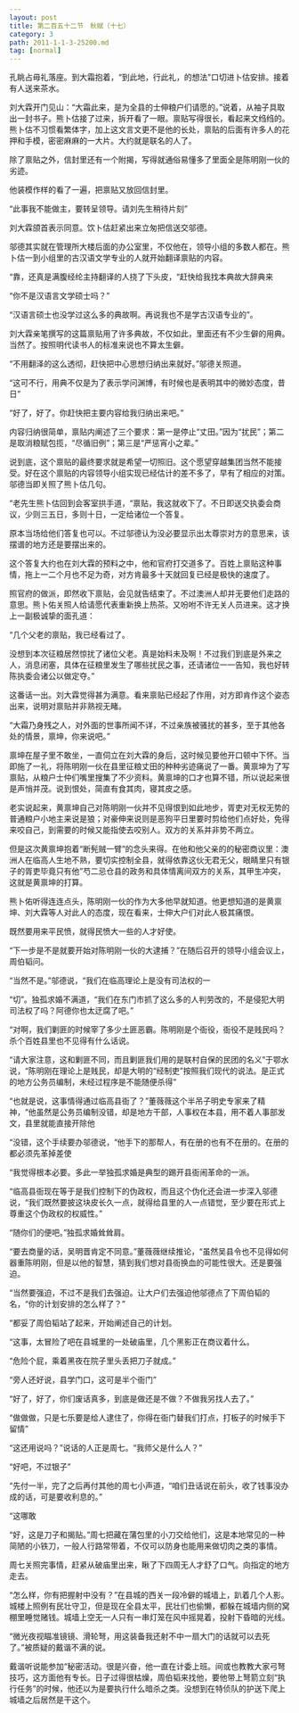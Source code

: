 ```yaml
---
layout: post
title: 第二百五十二节　秋赋（十七）
category: 3
path: 2011-1-1-3-25200.md
tag: [normal]
---
```


孔眺占毋礼落座。到大霜抱着，“到此地，行此礼，的想法"口切进卜估安排。接着有人送来茶水。

刘大霖开门见山：“大霜此来，是为全县的士伸粮户们请愿的。”说着，从袖子具取出一封书子。熊卜估接了过来，拆开看了一眼。禀贴写得很长，看起来文绉绉的。熊卜估不习惯看繁体字，加上这文言文更不是他的长处，禀贴的后面有许多人的花押和手模，密密麻麻的一大片。大约就是联名的人了。

除了禀贴之外，信封里还有一个附揭，写得就通俗易懂多了里面全是陈明刚一伙的劣迹。

他装模作样的看了一遍，把禀贴又放回信封里。

“此事我不能做主，要转呈领导。请刘先生稍待片刻”

刘大霖颌首表示同意。饮卜估赶紧出来立匆把信送交邬德。

邬德其实就在管理所大楼后面的办公室里，不仅他在，领导小组的多数人都在。熊卜估一到小组里的古汉语文学专业的人就开始翻译禀贴的内容。

“靠，还真是满腹经纶主持翻译的人挠了下头皮，“赶快给我找本典故大辞典来

“你不是汉语言文学硕士吗？”

“汉语言硕士也没学过这么多的典故啊。再说我也不是学古汉语专业的”。

刘大霖亲笔撰写的这篇禀贴用了许多典故，不仅如此，里面还有不少生僻的用典。当然了。按照明代读书人的标准来说也不算太生僻。

“不用翻泽的这么透彻，赶快把中心思想归纳出来就好。”邬德关照道。

“这可不行，用典不仅是为了表示学问渊博，有时候也是表明其中的微妙态度，昔日”

“好了，好了。你赶快把主要内容给我归纳出来吧。”

内容归纳很简单，禀贴内阐述了三个要求：第一是停止“丈田。”因为“扰民”；第二是取消粮赋包揽，“尽循旧例”；第三是“严惩宵小之辈。”

说到底，这个禀贴的最终要求就是希望一切照旧。这个愿望穿越集团当然不能接受。好在这个禀贴的内容领导小组实现已经估计的差不多了，早有了相应的对策。邬德当即关照了熊卜估几句。

“老先生熊卜估回到会客室拱手道，“禀贴，我这就收下了。不日即送交执委会商议，少则三五日，多则十日，一定给诸位一个答复。

原本当场给他们答复也可以。不过邬德认为没必要显示出太尊崇对方的意思来，该摆谱的地方还是要摆出来的。

这个答复大约也在刘大霖的预料之中，他和官府打交道多了。百姓上禀贴这种事情，拖上一二个月也不足为奇，对方肯最多十天就回复已经是极快的速度了。

照官府的做派，即然收下禀贴，会见就告结束了。不过澳洲人却并无要他们走路的意思。熊卜佑关照人给请愿代表重新换上热茶。又吩咐不许无关人员进来。这才换上一副极诚挚的面孔道：

“几个父老的禀贴，我已经看过了。

没想到本次征粮居然惊扰了诸位父老。真是始料未及啊！不过我们到底是外来之人，消息闭塞，具体在征粮里发生了哪些扰民之事，还请诸位一一告知，我也好转陈执委会诸公以做定夺。”

这番话一出。刘大霖觉得甚为满意。看来禀贴已经起了作用，对方即肯作这个姿态出来，说明对禀贴并非熟视无睹。

“大霜乃身残之人，对外面的世事所闻不详，不过亲族被骚扰的甚多，至于其他各处的情景，禀坤，你来说吧。”

禀坤在屋子里不敢坐，一直伺立在刘大霖的身后，这时候见要他开口顿中下怀。当即施了一礼，将陈明刚一伙在县里征粮丈田的种种劣迹痛说了一番。黄禀坤为了写禀贴，从粮户士仲们嘴里搜集了不少资料。黄禀坤的口才也算不错，所以说起来很是声悄并茂。说到恨处，简直有食其肉，寝其皮之感。

老实说起来，黄禀坤自己对陈明刚一伙并不见得恨到如此地步，胥吏对无权无势的普通粮户小地主来说是狼；对豪伸来说则是恶狗平日里要时剪给他们点好处，免得来咬自己，到需要的时候又能指使去咬别人。双方的关系并非势不两立。

但是这次黄禀坤抱着“断髡贼一臂”的念头来得。在他和他父亲的的秘密商议里：澳洲人在临高人生地不熟，要切实控制全县，就得依靠这伙无君无父，眼睛里只有银子的胥吏毕竟只有他”芍二忌仓县的政务和具体情离间双方的关系，其甲生冲突，这就是黄禀坤的打算。

熊卜佑听得连连点头，陈明刚一伙的作为大多他早就知道。他更想知道的是黄禀坤、刘大霖等人对此人的态度，现在看来，士伸大户们对此人极其痛恨。

既然要用来平民愤，就得民愤大一些的人才好使。

“下一步是不是就要开始对陈明刚一伙的大逮捕？”在随后召开的领导小组会议上，周伯韬问。

“当然不是。”邬德说，“我们在临高理论上是没有司法权的一

“切”。独孤求婚不满道，“我们在东门市抓了这么多的人判劳改的，不是侵犯大明司法权了吗？阿德你也太迂腐了吧。”

“对啊，我们剿匪的时候宰了多少土匪恶霸。陈明刚是个衙役，衙役不是贱民吗？杀个百姓县里也不见得有什么话说。

“请大家注意，这和剿匪不同，而且剿匪我们用的是联村自保的民团的名义”于鄂水说，“陈明刚在理论上是贱民，却是大明的“经制吏”按照我们现代的说法。是正式的地方公务员编制，未经过程序是不能随便杀得”

“也就是说，这事情得通过临高县衙了？”董薇薇这个半吊子明史专家来了精神，“他虽然是公务员编制没错，却是地方干部，人事权在本县，用不着人事部发文，县里就能直接开除他

“没错，这个手续要办邬德说，“他手下的那帮人，有在册的也有不在册的。在册的都必须先革掉差使

“我觉得根本必要。多此一举独孤求婚是典型的踢开县衙闹革命的一派。

“临高县衙现在等于是我们控制下的伪政权，而且这个伪化还会进一步深入邬德说，“我们既然要披这块皮长久一点，就得给县里的人一点错觉，至少要在形式上尊重这个伪政权的权威性。”

“随你们的便吧。”独孤求婚耸耸肩。

“要去商量的话，吴明晋肯定不同意。”董薇薇继续推论，“虽然吴县令也不见得如何器重陈明刚，但是以他的智慧，猜到我们想对县衙换血的可能性很大。还是要强迫。

“当然要强迫，不过不是我们去强迫。让大户们去强迫他邬德点了下周伯韬的名，“你的计划安排的怎么样了？”

“都妥了周伯韬站了起来，开始阐述自己的计划。

“这事，太冒险了吧在县城里的一处破庙里，几个黑影正在商议着什么。

“危险个屁，乘着黑夜在院子里头丢把刀子就成。”

“旁人还好说，县学门口，这可是半个衙门”

“好了，好了，你们废话真多，到底是做还是不做？不做我另找人去了。”

“做做做，只是七乐要是给人逮住了，你得在衙门替我们打点，打板子的时候手下留情”

“这还用说吗？”说话的人正是周七。“我师父是什么人？”

“好吧，不过银子”

“先付一半，完了之后再付其他的周七小声道，“咱们丑话说在前头，收了钱事没办成的话，可是要收利息的。”

“这哪敢

“好，这是刀子和揭贴。”周七把藏在蒲包里的小刀交给他们，这是本地常见的一种简陋的小铁刀，一般人行路常带着，不仅可以防身也能用来做切肉之类的事情。

周七关照完事情，赶紧从破庙里出来，瞅了下四周无人才舒了口气。向指定的地方走去。

“怎么样，你有把握射中没有？”在县城的西关一段冷僻的城墙上，趴着几个人影。城楼上照例有民壮守卫，但是现在全县太平，民壮们也偷懒，都躲在城墙内侧的窝棚里睡觉赌钱。城墙上空无一人只有一串灯笼在风中摇晃着，投射下昏暗的光线。

“微光夜视瞄准镜镜、滑轮弩，用这装备我还射不中一扇大门的话就可以去死了。”被质疑的戴谐不满的说。

戴谐听说能参加“秘密活动。很是兴奋，他一直在计委上班。间或也教教大家弓弩技巧，这方面他有专长。日子过得很枯燥，周伯韬来找他，要他带上弩箭立刻“执行任务”的时候，他还以为是要执行什么暗杀之类。没想到在特侦队的护送下爬上城墙之后居然是干这个。